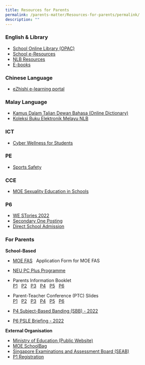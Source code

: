 ```yaml
---
title: Resources for Parents
permalink: /parents-matter/Resources-for-parents/permalink/
description: ""
---
```


### **English & Library**

*   [School Online Library (OPAC)](https://schoolibrary.moe.edu.sg/unitypri/cgi-bin/spydus.exe/MSGTRN/WPAC/HOME)
*   [School e-Resources](https://schoolibrary.moe.edu.sg/eresourcespri/cgi-bin/spydus.exe/MSGTRN/WPAC/HOME)
*   [NLB Resources](https://childrenandteens.nlb.gov.sg/)
*   [E-books](http://www.getepic.com/?utm_campaign=optimize&gclid=EAIaIQobChMI_MCdlaWI9AIV3ZNmAh2YNwT9EAAYASAAEgKrvPD_BwE)  

### **Chinese Language**

*   [eZhishi e-learning portal](https://www.ezhishi.net/Contents/)

### **Malay Language**

*   [Kamus Dalam Talian Dewan Bahasa (Online Dictionary)](https://prpm.dbp.gov.my/cari1?keyword=kamus%20online)
*   [Koleksi Buku Elektronik Melayu NLB](https://eresources.nlb.gov.sg/main/Browse?browseBy=children&filter=11&startsWith=K)  

### **ICT**

*   [Cyber Wellness for Students](https://www.moe.gov.sg/education-in-sg/our-programmes/cyber-wellness)

### **PE**

*   [Sports Safety](https://www.sportsingapore.gov.sg/sports-education/sports-safety)

### **CCE**

* [MOE Sexuality Education in Schools](https://staging.d16o86lgtpu37o.amplifyapp.com/Sexuality-Education/permalink/)

### **P6**

*   [WE STories 2022](https://online.fliphtml5.com/obrr/qkde/#p=1)
*   [Secondary One Posting](https://www.moe.gov.sg/secondary/s1-posting)
*   [Direct School Admission](https://www.moe.gov.sg/secondary/dsa)

### **For Parents**

**School-Based** 

*   [MOE FAS](https://go.gov.sg/moe-efas)   Application Form for MOE FAS[](/files/Parents%20Matter/Resources%20for%20Parents/2023/MOE%20FAS%20Application%20Form%20Oct%202022.pdf)
*   [NEU PC Plus Programme](https://www.imda.gov.sg/neupc)
*   Parents Information Booklet
<br>[P1](/files/Parents%20Matter/Resources%20for%20Parents/2023/Primary%201%20Parents%20Information%20Booklet%202023.pdf)
&nbsp; [P2](/files/Parents%20Matter/Resources%20for%20Parents/2023/Primary%202%20Parents%20Information%20Booklet%202023.pdf)
&nbsp; [P3](/files/Parents%20Matter/Resources%20for%20Parents/2023/Primary%203%20Parents%20Information%20Booklet%202023.pdf)
&nbsp; [P4](/files/Parents%20Matter/Resources%20for%20Parents/2023/Primary%204%20Parents%20Information%20Booklet%202023.pdf)
&nbsp; [P5](/files/Parents%20Matter/Resources%20for%20Parents/2023/Primary%205%20Parents%20Information%20Booklet%202023.pdf)
&nbsp; [P6](/files/Parents%20Matter/Resources%20for%20Parents/2023/Primary%206%20Parents%20Information%20Booklet%202023.pdf)

* Parent-Teacher Conference (PTC) Slides
<br>[P1](/files/Parents%20Matter/Resources%20for%20Parents/2023/2023%20PTC1_Primary%201.pdf)
&nbsp; [P2](/files/Parents%20Matter/Resources%20for%20Parents/2023/2023%20PTC2_Primary%202.pdf)
&nbsp; [P3](/files/Parents%20Matter/Resources%20for%20Parents/2023/2023%20PTC1_Primary%203.pdf)
&nbsp; [P4](/files/Parents%20Matter/Resources%20for%20Parents/2023/2023%20PTC1_Primary%204.pdf)
&nbsp; [P5](/files/Parents%20Matter/Resources%20for%20Parents/2023/2023%20PTC1_primary%205.pdf)
&nbsp; [P6](/files/Parents%20Matter/Resources%20for%20Parents/2023/2023%20PTC1_Primary%206.pdf)
* [P4 Subject-Based Banding (SBB) - 2022](https://youtu.be/FTQwfiC-7fI)
* [P6 PSLE Briefing - 2022](https://youtu.be/NvPePDUElqk)


**External Organisation**

*   [Ministry of Education (Public Website)](https://www.moe.gov.sg/)
*   [MOE SchoolBag](https://www.schoolbag.edu.sg/)
*   [Singapore Examinations and Assessment Board (SEAB)](https://www.seab.gov.sg/)
*   [P1 Registration](https://www.moe.gov.sg/primary/p1-registration)